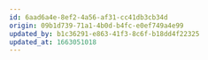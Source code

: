 ```yaml
---
id: 6aad6a4e-8ef2-4a56-af31-cc41db3cb34d
origin: 09b1d739-71a1-4b0d-b4fc-e0ef749a4e99
updated_by: b1c36291-e863-41f3-8c6f-b18dd4f22325
updated_at: 1663051018
---
```

